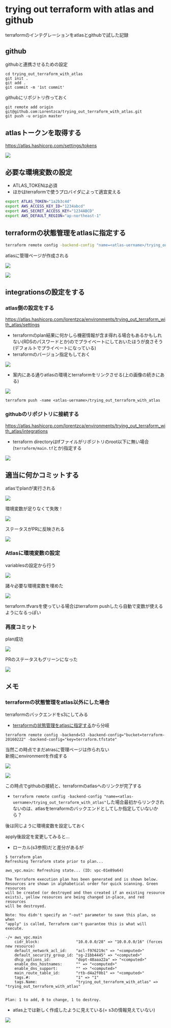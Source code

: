 # trying out terraform with atlas and github

terraformのインテグレーションをatlasとgithubで試した記録

## github

githubと連携させるための設定

```
cd trying_out_terraform_with_atlas
git init .
git add .
git commit -m '1st commit'
```

githubにリポジトリ作っておく

```
git remote add origin git@github.com:Lorentzca/trying_out_terraform_with_atlas.git
git push -u origin master
```

## atlasトークンを取得する

<https://atlas.hashicorp.com/settings/tokens>

![](./images/create_atlas_token.png)


## 必要な環境変数の設定

- ATLAS_TOKENは必須
- ほかはterraformで使うプロバイダによって適宜変える

```bash
export ATLAS_TOKEN="1a2b3c4d"
export AWS_ACCESS_KEY_ID="1234abcd"
export AWS_SECRET_ACCESS_KEY="1234ABCD"
export AWS_DEFAULT_REGION="ap-northeast-1"
```

## terraformの状態管理をatlasに指定する

```bash
terraform remote config -backend-config "name=<atlas-uername>/trying_out_terraform_with_atlas"
```

atlasに管理ページが作成される

![](./images/created_page1.png)

![](./images/created_page2.png)

## integrationsの設定をする

### atlas側の設定をする

<https://atlas.hashicorp.com/lorentzca/environments/trying_out_terraform_with_atlas/settings>

- terraformのplan結果に何かしら機密情報が含ま得れる場合もあるかもしれない(RDSのパスワードとか)のでプライベートにしておいたほうが良さそう(デフォルトでプライベートになっている)
- terraformのバージョン指定もしておく

![](./images/integrations1.png)

- 案内にある通りatlasの環境とterraformをリンクさせる(上の画像の続きにある)

![](./images/integrations2.png)

```
terraform push -name <atlas-uername>/trying_out_terraform_with_atlas
```

### githubのリポジトリに接続する

<https://atlas.hashicorp.com/lorentzca/environments/trying_out_terraform_with_atlas/integrations>

- terraform directoryはtfファイルがリポジトリのroot以下に無い場合(`terraform/main.tf`とか)指定する

![](./images/integrations3.png)


## 適当に何かコミットする

atlasでplanが実行される

![](./images/pr1.png)

環境変数が足りなくて失敗！

![](./images/pr2.png)

ステータスがPRに反映される

![](./images/pr3.png)

### Atlasに環境変数の設定

variablesの設定から行う

![](./images/variables1.png)

諸々必要な環境変数を埋めた

![](./images/variables2.png)

terraform.tfvarsを使っている場合はterraform pushしたら自動で変数が使えるようになるっぽい

### 再度コミット

plan成功

![](./images/pr4.png)

PRのステータスもグリーンになった

![](./images/pr5.png)

## メモ

### terraformの状態管理をatlas以外にした場合

terraformのバックエンドをs3にしてみる

- [terraformの状態管理をatlasに指定する](https://github.com/Lorentzca/trying_out_terraform_with_atlas#terraformの状態管理をatlasに指定する)から分岐

```
terraform remote config -backend=S3 -backend-config="bucket=terraform-20160222" -backend-config="key=terraform.tfstate"
```

当然この時点でまだatrasに管理ページは作られない  
新規にenvironmentを作成する

![](./images/environment1.png)

![](./images/environment2.png)

この時点でgithubの接続と、terraformのatlasへのリンクが完了する

- `terraform remote config -backend-config "name=<atlas-uername>/trying_out_terraform_with_atlas"`した場合最初からリンクされないのは、atlasをterraformのバックエンドとしてしか指定していないから？

後は同じように環境変数を設定しておく

apply後設定を変更してみると…

- ローカル(s3参照)だと差分があるが

```
$ terraform plan
Refreshing Terraform state prior to plan...

aws_vpc.main: Refreshing state... (ID: vpc-01e89a64)

The Terraform execution plan has been generated and is shown below.
Resources are shown in alphabetical order for quick scanning. Green resources
will be created (or destroyed and then created if an existing resource
exists), yellow resources are being changed in-place, and red resources
will be destroyed.

Note: You didn't specify an "-out" parameter to save this plan, so when
"apply" is called, Terraform can't guarantee this is what will execute.

-/+ aws_vpc.main
    cidr_block:                "10.0.0.0/28" => "10.0.0.0/16" (forces new resource)
    default_network_acl_id:    "acl-f976219c" => "<computed>"
    default_security_group_id: "sg-21bb4445" => "<computed>"
    dhcp_options_id:           "dopt-48aaa22a" => "<computed>"
    enable_dns_hostnames:      "" => "<computed>"
    enable_dns_support:        "" => "<computed>"
    main_route_table_id:       "rtb-d4a2f0b1" => "<computed>"
    tags.#:                    "1" => "1"
    tags.Name:                 "trying_out_terraform_with_atlas" => "trying_out_terraform_with_atlas"


Plan: 1 to add, 0 to change, 1 to destroy.
```
- atlas上では新しく作成したように見えている(= s3の情報見えていない)

![](./images/plan1.png)
